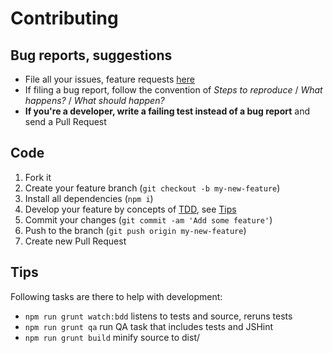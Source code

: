 # Contributing

## Bug reports, suggestions

- File all your issues, feature requests [here](https://github.com/interactive-pioneers/iptools-jquery-validator/issues)
- If filing a bug report, follow the convention of _Steps to reproduce_ / _What happens?_ / _What should happen?_
- __If you're a developer, write a failing test instead of a bug report__ and send a Pull Request

## Code

1. Fork it
2. Create your feature branch (`git checkout -b my-new-feature`)
2. Install all dependencies (`npm i`)
3. Develop your feature by concepts of [TDD](http://en.wikipedia.org/wiki/Test-driven_development), see [Tips](#tips)
3. Commit your changes (`git commit -am 'Add some feature'`)
4. Push to the branch (`git push origin my-new-feature`)
5. Create new Pull Request

## Tips

Following tasks are there to help with development:

- `npm run grunt watch:bdd` listens to tests and source, reruns tests
- `npm run grunt qa` run QA task that includes tests and JSHint
- `npm run grunt build` minify source to dist/
